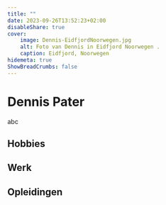 ```yaml
---
title: ""
date: 2023-09-26T13:52:23+02:00
disableShare: true
cover:
    image: Dennis-EidfjordNoorwegen.jpg
    alt: Foto van Dennis in Eidfjord Noorwegen .
    caption: Eidfjord, Noorwegen
hidemeta: true
ShowBreadCrumbs: false
---
```

# Dennis Pater
abc
## Hobbies
## Werk
## Opleidingen 

